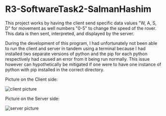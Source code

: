 # R3-SoftwareTask2-SalmanHashim

This project works by having the client send specific data values "W, A, S, D" for movement as well numbers "0-5" to change the speed of the rover. This data is then sent, interpreted, and displayed by the server.

During the development of this program, I had unfortunately not been able to run the client and server in tandem using a terminal because I had installed two separate versions of python and the pip for each python respectively had caused an error from it being run normally. This issue however can hypothetically be mitigated if one were to have one instance of python with pip installed in the correct directory.


Picture on the Client side:

![client picture](https://user-images.githubusercontent.com/19658328/138537495-9d6887f4-863d-41a8-9f26-1cb48f74e155.png)

Picture on the Server side:

![server picture](https://user-images.githubusercontent.com/19658328/138537497-bad5228d-1a30-49ec-99b9-b21bd410b7f3.png)

